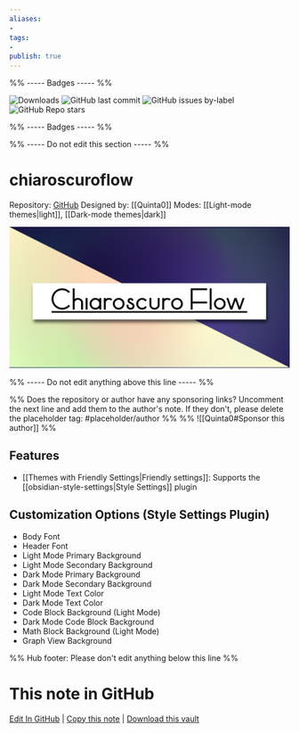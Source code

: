```yaml
---
aliases:
- 
tags: 
- 
publish: true
---
```


%% ----- Badges ----- %%

![Downloads](https://img.shields.io/badge/downloads-1987-573E7A?style=for-the-badge&logo=)
![GitHub last commit](https://img.shields.io/github/last-commit/Quinta0/chiaroscuroflow?color=573E7A&label=last%20update&logo=github&style=for-the-badge)
![GitHub issues by-label](https://img.shields.io/github/issues/Quinta0/chiaroscuroflow/help%20wanted?color=573E7A&logo=github&style=for-the-badge) 
![GitHub Repo stars](https://img.shields.io/github/stars/Quinta0/chiaroscuroflow?color=573E7A&logo=github&style=for-the-badge)

%% ----- Badges ----- %%

%% ----- Do not edit this section ----- %%

# chiaroscuroflow

Repository: [GitHub](https://github.com/Quinta0/chiaroscuroflow)
Designed by: [[Quinta0]]
Modes: [[Light-mode themes|light]], [[Dark-mode themes|dark]]



![screenshot](https://github.com/Quinta0/chiaroscuroflow/raw/HEAD/cover.png)

%% ----- Do not edit anything above this line ----- %% 

%% Does the repository or author have any sponsoring links? Uncomment the next line and add them to the author's note. If they don't, please delete the placeholder tag: #placeholder/author %%
%% ![[Quinta0#Sponsor this author]] %%


## Features

- [[Themes with Friendly Settings|Friendly settings]]: Supports the [[obsidian-style-settings|Style Settings]] plugin

## Customization Options (Style Settings Plugin) 
- Body Font
- Header Font
- Light Mode Primary Background
- Light Mode Secondary Background
- Dark Mode Primary Background
- Dark Mode Secondary Background
- Light Mode Text Color
- Dark Mode Text Color
- Code Block Background (Light Mode)
- Dark Mode Code Block Background
- Math Block Background (Light Mode)
- Graph View Background


%% Hub footer: Please don't edit anything below this line %%

# This note in GitHub

<span class="git-footer">[Edit In GitHub](https://github.dev/obsidian-community/obsidian-hub/blob/main/02%20-%20Community%20Expansions/02.05%20All%20Community%20Expansions/Themes/chiaroscuroflow.md "git-hub-edit-note") | [Copy this note](https://raw.githubusercontent.com/obsidian-community/obsidian-hub/main/02%20-%20Community%20Expansions/02.05%20All%20Community%20Expansions/Themes/chiaroscuroflow.md "git-hub-copy-note") | [Download this vault](https://github.com/obsidian-community/obsidian-hub/archive/refs/heads/main.zip "git-hub-download-vault") </span>
